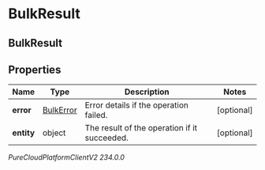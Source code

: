 # BulkResult

## BulkResult

## Properties

|Name | Type | Description | Notes|
|------------ | ------------- | ------------- | -------------|
| **error** | [BulkError](BulkError) | Error details if the operation failed. | [optional] |
| **entity** | object | The result of the operation if it succeeded. | [optional] |



_PureCloudPlatformClientV2 234.0.0_
